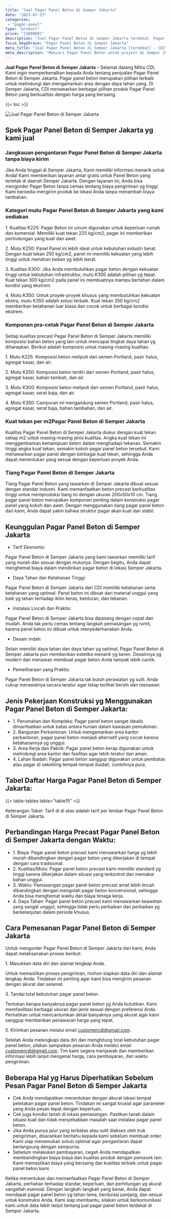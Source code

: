 ```yaml
---
title: "Jual Pagar Panel Beton di Semper Jakarta"
date: "2023-07-23"
categories:
 - "pagar-panel"
type: "product"
price: "[500000]"
description: "Jual Pagar Panel Beton di Semper Jakarta terdekat. Pagar Panel Beton ini sering dipakai dalam proyek pembangunan sebagai pembatas area yang tahan lama dan awet. Hubungi kami untuk informasi lebih lanjut."
focus_keyphrase: "Pagar Panel Beton di Semper Jakarta"
meta_title: "Jual Pagar Panel Beton di Semper Jakarta [terdekat] - CDI"
meta_description: "Mencari Pagar Panel Beton untuk project di Semper Jakarta? Kami menawarkan Pagar Panel Beton berkualitas untuk pembatas lahan. Segera dapatkan penawaran terbaik sekarang."
---
```


**Jual Pagar Panel Beton di Semper Jakarta** – Selamat datang Mitra CDI, Kami ingin memperkenalkan kepada Anda tentang penjualan Pagar Panel Beton di Semper Jakarta. Pagar panel beton merupakan pilihan terbaik untuk melindungi dan mengamankan area dengan daya tahan yang. Di Semper Jakarta, CDI menawarkan berbagai pilihan produk Pagar Panel Beton yang berkualitas dengan harga yang bersaing.

{{< toc >}}

![Jual Pagar Panel Beton di Semper Jakarta](/images/pagar-panel/pagar-panel-23.jpg)

## Spek Pagar Panel Beton di Semper Jakarta yg kami jual

### Jangkauan pengantaran Pagar Panel Beton di Semper Jakarta tanpa biaya kirim

Jika Anda tinggal di Semper Jakarta, Kami memiliki informasi menarik untuk Anda! Kami memberikan layanan antar gratis untuk Panel Beton yang terletak di daerah Semper Jakarta. Dengan layanan ini, Anda bisa mengorder Pagar Beton tanpa cemas tentang biaya pengiriman yg tinggi. Kami bersedia mengirim produk ke lokasi Anda tanpa menambah biaya tambahan.

### Kategori mutu Pagar Panel Beton di Semper Jakarta yang kami sediakan

1\. Kualitas K225: Pagar Beton ini umum digunakan untuk keperluan rumah dan komersial. Memiliki kuat tekan 225 kg/cm2, pagar ini memberikan perlindungan yang kuat dan awet.  

2\. Mutu K250: Panel Panel ini lebih ideal untuk kebutuhan industri berat. Dengan kuat tekan 250 kg/cm2, panel ini memiliki kekuatan yang lebih tinggi untuk menahan beban yg lebih berat.  

3\. Kualitas K300: Jika Anda membutuhkan pagar beton dengan kekuatan tinggi untuk kebutuhan infrastruktur, mutu K300 adalah pilihan yg tepat. Kuat tekan 300 kg/cm2 pada panel ini membuatnya mampu bertahan dalam kondisi yang ekstrem.  

4\. Mutu K350: Untuk proyek-proyek khusus yang membutuhkan kekuatan ekstra, mutu K350 adalah solusi terbaik. Kuat tekan 350 kg/cm2 memberikan ketahanan luar biasa dan cocok untuk berbagai kondisi ekstrem.

### Komponen pra-cetak Pagar Panel Beton di Semper Jakarta

Setiap kualitas precast Pagar Panel Beton di Semper Jakarta memiliki komposisi bahan beton yang lain untuk mencapai tingkat daya tahan yg diharapkan. Berikut adalah komposisi untuk masing-masing kualitas:

1\. Mutu K225: Komposisi beton meliputi dari semen Portland, pasir halus, agregat kasar, dan air.

2\. Mutu K250: Komposisi beton terdiri dari semen Portland, pasir halus, agregat kasar, bahan tambah, dan air.

3\. Mutu K300: Komposisi beton meliputi dari semen Portland, pasir halus, agregat kasar, serat baja, dan air.

4\. Mutu K350: Campuran ini mengandung semen Portland, pasir halus, agregat kasar, serat baja, bahan tambahan, dan air.

### Kuat tekan per m2Pagar Panel Beton di Semper Jakarta

Kualitas Pagar Panel Beton di Semper Jakarta diukur dengan kuat tekan setiap m2 untuk masing-masing jenis kualitas. Angka kuat tekan ini menggambarkan kemampuan beton dalam menghadapi tekanan. Semakin tinggi angka kuat tekan, semakin kokoh pagar panel beton tersebut. Kami menawarkan pagar panel dengan berbagai kuat tekan, sehingga Anda dapat menentukan yang sesuai dengan keperluan proyek Anda.

### Tiang Pagar Panel Beton di Semper Jakarta

Tiang Pagar Panel Beton yang tawarkan di Semper Jakarta dibuat sesuai dengan standar industri. Kami memanfaatkan beton precast berkualitas tinggi untuk memproduksi tiang ini dengan ukuran 200x50x10 cm. Tiang pagar panel beton merupakan komponen penting dalam konstruksi pagar panel yang kokoh dan awet. Dengan menggunakan tiang pagar panel beton dari kami, Anda dapat yakin bahwa struktur pagar akan kuat dan stabil.

## Keunggulan Pagar Panel Beton di Semper Jakarta

*   Tarif Ekonomis:

Pagar Panel Beton di Semper Jakarta yang kami tawarkan memiliki tarif yang murah dan sesuai dengan mutunya. Dengan begitu, Anda dapat menghemat biaya dalam mendirikan pagar beton di lokasi Semper Jakarta.
*   Daya Tahan dan Ketahanan Tinggi:

Pagar Panel Beton di Semper Jakarta dari CDI memiliki ketahanan serta ketahanan yang optimal. Panel beton ini dibuat dari material unggul yang baik yg tahan terhadap iklim keras, benturan, dan tekanan.
*   Instalasi Lincah dan Praktis:

Pagar Panel Beton di Semper Jakarta bisa dipasang dengan cepat dan mudah. Anda tak perlu cemas tentang langkah pemasangan yg rumit, karena panel beton ini dibuat untuk menyederhanakan Anda.
*   Desain Indah:

Selain memiliki daya tahan dan daya tahan yg optimal, Pagar Panel Beton di Semper Jakarta pun memberikan estetika menarik yg keren. Desainnya yg modern dan menawan membuat pagar beton Anda tampak lebih cantik.
*   Pemeliharaan yang Praktis:

Pagar Panel Beton di Semper Jakarta tak butuh perawatan yg sulit. Anda cukup merawatnya secara teratur agar tetap terlihat bersih dan menawan.

## Jenis Pekerjaan Konstruksi yg Menggunakan Pagar Panel Beton di Semper Jakarta:

*   1\. Perumahan dan Kompleks: Pagar panel beton sangat idealis dimanfaatkan untuk batas antara hunian dalam kawasan pemukiman.
*   2\. Bangunan Perkantoran: Untuk mengamankan area kantor perkantoran, pagar panel beton menjadi alternatif yang cocok karena ketahanannya yg unggul.
*   3\. Area Kerja dan Pabrik: Pagar panel beton kerap digunakan untuk melindungi area kantor dan fasilitas agar lebih teratur dan aman.
*   4\. Lahan Ibadah: Pagar panel beton sanggup digunakan untuk pembatas atau pagar di sekeliling tempat-tempat ibadah, contohnya pura.

## Tabel Daftar Harga Pagar Panel Beton di Semper Jakarta:

{{< table-tables table="table15" >}}

Keterangan Tabel: Tarif di di atas adalah tarif per lembar Pagar Panel Beton di Semper Jakarta.

## Perbandingan Harga Precast Pagar Panel Beton di Semper Jakarta dengan Waktu:

*   1\. Biaya: Pagar panel beton precast kami menawarkan harga yg lebih murah dibandingkan dengan pagar beton yang dikerjakan di tempat dengan cara tradisional.
*   2\. Kualitas/Mutu: Pagar panel beton precast kami memiliki standard yg tinggi karena dikerjakan dalam situasi yang terkontrol dan memakai bahan unggul.
*   3\. Waktu: Pemasangan pagar panel beton precast amat lebih lincah dibandingkan dengan mengolah pagar beton konvensional, sehingga Anda bisa menghemat waktu dan biaya tenaga kerja.
*   4\. Daya Tahan: Pagar panel beton precast kami menawarkan keawetan yang sangat unggul, sehingga tidak perlu perbaikan dan perbaikan yg berkelanjutan dalam periode khusus.

## Cara Pemesanan Pagar Panel Beton di Semper Jakarta

Untuk mengorder Pagar Panel Beton di Semper Jakarta dari kami, Anda dapat melaksanakan proses berikut:

1\.  Masukkan data diri dan alamat lengkap Anda.

Untuk memastikan proses pengiriman, mohon siapkan data diri dan alamat lengkap Anda. Tindakan ini penting agar kami bisa mengirim pesanan dengan akurat dan selamat.

3\.  Tandai total kebutuhan pagar panel beton.

Tentukan berapa banyaknya pagar panel beton yg Anda butuhkan. Kami memfasilitasi berbagai ukuran dan jenis sesuai dengan preferensi Anda. Perhatikan untuk mencantumkan detail banyaknya yang akurat agar kami sanggup memberikan penawaran harga yang tepat.

5\.  Kirimkan pesanan melalui email customercdi@gmail.com.

Setelah Anda melengkapi data diri dan menghitung total kebutuhan pagar panel beton, silakan sampaikan pesanan Anda melalui email customercdi@gmail.com. Tim kami segera menjawab dan memberikan informasi lebih lanjut mengenai harga, cara pembayaran, dan waktu pengiriman.

## Beberapa Hal yg Harus Diperhatikan Sebelum Pesan Pagar Panel Beton di Semper Jakarta

*   Cek Anda mendapatkan menentukan dengan akurat lokasi tempat peletakan pagar panel beton. Tindakan ini sangat krusial agar parameter yang Anda pesan tepat dengan keperluan.
*   Cek juga kondisi tanah di lokasi pemasangan. Pastikan tanah dalam situasi kuat dan tidak menyebabkan masalah saat instalasi pagar panel beton.
*   Jika Anda punya jalur yang terbatas atau sulit diakses oleh truk pengiriman, disarankan beritahu kepada kami sebelum membuat order. Kami siap menemukan solusi optimal agar pengantaran dapat berlangsung dengan sempurna.
*   Sebelum melakukan pembayaran, cegah Anda mendapatkan membandingkan biaya biaya dan kualitas produk dengan pemasok lain. Kami memastikan biaya yang bersaing dan kualitas terbaik untuk pagar panel beton kami.

Ketika menentukan dan memanfaatkan Pagar Panel Beton di Semper Jakarta, perhatian terhadap standar, keperluan, dan perhitungan yg akurat sangatlah esensial. Dengan langkah-langkah yang benar, Anda dapat mendapat pagar panel beton yg tahan lama, berdurasi panjang, dan sesuai untuk konstruksi Anda. Kami siap membantu, silakan untuk berkomunikasi kami untuk data lebih lanjut tentang jual pagar panel beton terdekat di Semper Jakarta.